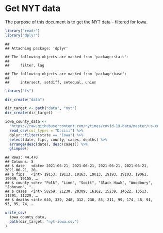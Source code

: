Get NYT data
================

The purpose of this document is to get the NYT data - filtered for Iowa.

``` r
library("readr")
library("dplyr")
```

    ## 
    ## Attaching package: 'dplyr'

    ## The following objects are masked from 'package:stats':
    ## 
    ##     filter, lag

    ## The following objects are masked from 'package:base':
    ## 
    ##     intersect, setdiff, setequal, union

``` r
library("fs")
```

``` r
dir_create("data")

dir_target <- path("data", "nyt")
dir_create(dir_target)
```

``` r
iowa_county_data <- 
  "https://raw.githubusercontent.com/nytimes/covid-19-data/master/us-counties.csv" %>%
  read_csv(col_types = "Dcciii") %>%
  dplyr::filter(state == "Iowa") %>%
  select(date, fips, county, cases, deaths) %>%
  arrange(desc(date), desc(cases)) %>%
  glimpse()
```

    ## Rows: 44,470
    ## Columns: 5
    ## $ date   <date> 2021-06-21, 2021-06-21, 2021-06-21, 2021-06-21, 2021-06-21, 20…
    ## $ fips   <int> 19153, 19113, 19163, 19013, 19193, 19103, 19061, 19049, 19155, …
    ## $ county <chr> "Polk", "Linn", "Scott", "Black Hawk", "Woodbury", "Johnson", "…
    ## $ cases  <int> 58269, 21230, 20309, 16162, 15239, 14622, 13513, 11291, 11229, …
    ## $ deaths <int> 640, 339, 248, 312, 230, 85, 211, 99, 174, 48, 91, 93, 95, 74, …

``` r
write_csv(
  iowa_county_data,
  path(dir_target, "nyt-iowa.csv")
)
```
